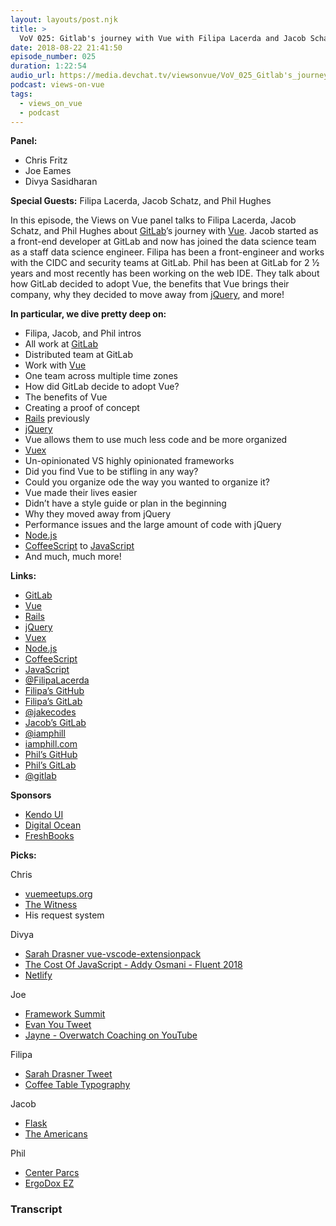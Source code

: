 ```yaml
---
layout: layouts/post.njk
title: >
  VoV 025: Gitlab's journey with Vue with Filipa Lacerda and Jacob Schatz
date: 2018-08-22 21:41:50
episode_number: 025
duration: 1:22:54
audio_url: https://media.devchat.tv/viewsonvue/VoV_025_Gitlab's_journey_with_Vue_with_Filipa%20Lacerda%20and-Jacob_Schatz.mp3
podcast: views-on-vue
tags:
  - views_on_vue
  - podcast
---
```


**Panel:**

- Chris Fritz
- Joe Eames
- Divya Sasidharan

**Special Guests:** Filipa Lacerda, Jacob Schatz, and Phil Hughes

In this episode, the Views on Vue panel talks to Filipa Lacerda, Jacob Schatz, and Phil Hughes about [GitLab](https://about.gitlab.com/)’s journey with [Vue](https://vuejs.org/). Jacob started as a front-end developer at GitLab and now has joined the data science team as a staff data science engineer. Filipa has been a front-engineer and works with the CIDC and security teams at GitLab. Phil has been at GitLab for 2 ½ years and most recently has been working on the web IDE. They talk about how GitLab decided to adopt Vue, the benefits that Vue brings their company, why they decided to move away from [jQuery](https://jquery.com/), and more!

**In particular, we dive pretty deep on:**

- Filipa, Jacob, and Phil intros
- All work at [GitLab](https://about.gitlab.com/)
- Distributed team at GitLab
- Work with [Vue](https://vuejs.org/)
- One team across multiple time zones
- How did GitLab decide to adopt Vue?
- The benefits of Vue
- Creating a proof of concept
- [Rails](https://rubyonrails.org/) previously
- [jQuery](https://jquery.com/)
- Vue allows them to use much less code and be more organized
- [Vuex](https://vuex.vuejs.org/guide/)
- Un-opinionated VS highly opinionated frameworks
- Did you find Vue to be stifling in any way?
- Could you organize ode the way you wanted to organize it?
- Vue made their lives easier
- Didn’t have a style guide or plan in the beginning
- Why they moved away from jQuery
- Performance issues and the large amount of code with jQuery
- [Node.js](https://nodejs.org/en/)
- [CoffeeScript](https://coffeescript.org/) to [JavaScript](https://www.javascript.com/)
- And much, much more!

**Links:**

- [GitLab](https://about.gitlab.com/)
- [Vue](https://vuejs.org/)
- [Rails](https://rubyonrails.org/)
- [jQuery](https://jquery.com/)
- [Vuex](https://vuex.vuejs.org/guide/)
- [Node.js](https://nodejs.org/en/)
- [CoffeeScript](https://coffeescript.org/)
- [JavaScript](https://www.javascript.com/)
- [@FilipaLacerda](https://twitter.com/filipalacerda?lang=en)
- [Filipa’s GitHub](https://github.com/filipalacerda)
- [Filipa’s GitLab](https://gitlab.com/filipa)
- [@jakecodes](https://twitter.com/jakecodes?lang=en)
- [Jacob’s GitLab](https://gitlab.com/jschatz1)
- [@iamphill](https://twitter.com/iamphill?lang=en)
- [iamphill.com](https://iamphill.com/)
- [Phil’s GitHub](https://github.com/iamphill)
- [Phil’s GitLab](https://gitlab.com/iamphill)
- [@gitlab](https://twitter.com/gitlab?ref_src=twsrc%255Egoogle%257Ctwcamp%255Eserp%257Ctwgr%255Eauthor)

**Sponsors**

- [Kendo UI](https://www.telerik.com/kendo-angular-ui/?utm_medium=cpm&utm_source=adventuresinng&utm_campaign=dt-kendo-ang2-nov16&utm_content=audio)
- [Digital Ocean](https://www.digitalocean.com/)
- [FreshBooks](https://www.freshbooks.com/invoice?ref=11731&utm_source=pbm&utm_medium=affiliate-program&utm_influencer=419364&utm_campaign=podcast-influencers)

**Picks:**

Chris

- [vuemeetups.org](https://www.vuemeetups.org/)
- [The Witness](https://store.steampowered.com/app/210970/The_Witness/)
- His request system

Divya

- [Sarah Drasner vue-vscode-extensionpack](https://github.com/sdras/vue-vscode-extensionpack)
- [The Cost Of JavaScript - Addy Osmani - Fluent 2018](https://www.youtube.com/watch?v=63I-mEuSvGA)
- [Netlify](https://www.netlify.com/)

Joe

- [Framework Summit](https://www.frameworksummit.com/)
- [Evan You Tweet](https://twitter.com/youyuxi/status/1009570018202439680)
- [Jayne - Overwatch Coaching on YouTube](https://www.youtube.com/channel/UCMoNOUJPZTjA1w3ttT819SA)

Filipa

- [Sarah Drasner Tweet](https://twitter.com/sarah_edo/status/1006907936977743873)
- [Coffee Table Typography](http://ricardofilipe.com/coffeetabletype/)

Jacob

- [Flask](http://flask.pocoo.org/)
- [The Americans](<https://en.wikipedia.org/wiki/The_Americans_(2013_TV_series)>)

Phil

- [Center Parcs](https://www.centerparcs.co.uk/)
- [ErgoDox EZ](https://ergodox-ez.com/)

### Transcript
